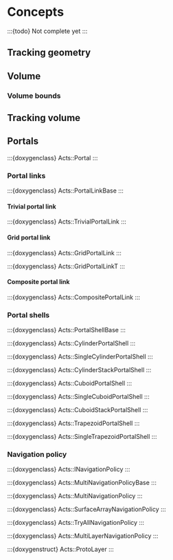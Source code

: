 # Concepts

:::{todo}
Not complete yet
:::

## Tracking geometry

## Volume

### Volume bounds

## Tracking volume

## Portals

:::{doxygenclass} Acts::Portal
:::

### Portal links

:::{doxygenclass} Acts::PortalLinkBase
:::

#### Trivial portal link

:::{doxygenclass} Acts::TrivialPortalLink
:::

#### Grid portal link

:::{doxygenclass} Acts::GridPortalLink
:::

:::{doxygenclass} Acts::GridPortalLinkT
:::

#### Composite portal link

:::{doxygenclass} Acts::CompositePortalLink
:::

### Portal shells

:::{doxygenclass} Acts::PortalShellBase
:::

:::{doxygenclass} Acts::CylinderPortalShell
:::

:::{doxygenclass} Acts::SingleCylinderPortalShell
:::

:::{doxygenclass} Acts::CylinderStackPortalShell
:::

:::{doxygenclass} Acts::CuboidPortalShell
:::

:::{doxygenclass} Acts::SingleCuboidPortalShell
:::

:::{doxygenclass} Acts::CuboidStackPortalShell
:::

:::{doxygenclass} Acts::TrapezoidPortalShell
:::

:::{doxygenclass} Acts::SingleTrapezoidPortalShell
:::

### Navigation policy

:::{doxygenclass} Acts::INavigationPolicy
:::

:::{doxygenclass} Acts::MultiNavigationPolicyBase
:::

:::{doxygenclass} Acts::MultiNavigationPolicy
:::

:::{doxygenclass} Acts::SurfaceArrayNavigationPolicy
:::

:::{doxygenclass} Acts::TryAllNavigationPolicy
:::

:::{doxygenclass} Acts::MultiLayerNavigationPolicy
:::

:::{doxygenstruct} Acts::ProtoLayer
:::
